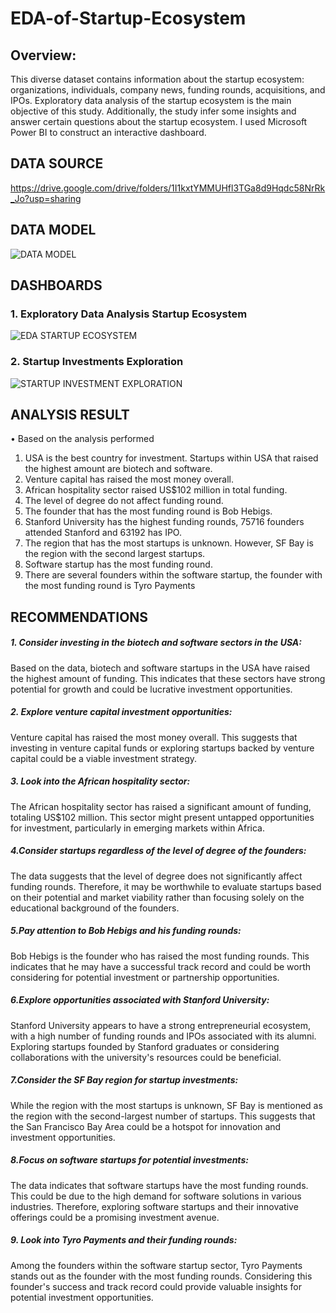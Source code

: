 # EDA-of-Startup-Ecosystem
## Overview: 
This diverse dataset contains information about the startup ecosystem: organizations, individuals, company news, funding rounds, acquisitions, and IPOs. Exploratory data analysis of the startup ecosystem is the main objective of this study. Additionally, the study infer some insights and answer certain questions about the startup ecosystem. I used Microsoft Power BI to construct an interactive dashboard.
## DATA SOURCE
https://drive.google.com/drive/folders/1I1kxtYMMUHfl3TGa8d9Hqdc58NrRk_Jo?usp=sharing
## DATA MODEL
![DATA MODEL](https://user-images.githubusercontent.com/106782819/202910471-e1948b3c-be79-4523-b63f-d3f685f5b0e6.png)
## DASHBOARDS
### 1. Exploratory Data Analysis Startup Ecosystem
![EDA STARTUP ECOSYSTEM](https://user-images.githubusercontent.com/106782819/202910608-03c9a9f1-5120-4f0f-a11d-11c8e4aa0f21.png)
### 2. Startup Investments Exploration
![STARTUP INVESTMENT EXPLORATION](https://user-images.githubusercontent.com/106782819/202910640-c0421e6a-5926-4264-b6d5-bef8386c9929.png)

## ANALYSIS RESULT
•	Based on the analysis performed
1. USA is the best country for investment. Startups within USA that raised the highest amount are biotech and software.
2. Venture capital has raised the most money overall.
3.	African hospitality sector raised US$102 million in total funding.
4.	The level of degree do not affect funding round.
5.  The founder that has the most funding round is Bob Hebigs.
6.  Stanford University has the highest funding rounds, 75716 founders attended Stanford and 63192 has IPO.
7.	The region that has the most startups is unknown. However, SF Bay is the region with the second largest startups.
8.	Software startup has the most funding round.
9.	There are several founders within the software startup, the founder with the most funding round is Tyro Payments

## RECOMMENDATIONS
##### 1. Consider investing in the biotech and software sectors in the USA:
Based on the data, biotech and software startups in the USA have raised the highest amount of funding. This indicates that these sectors have strong potential for growth and could be lucrative investment opportunities.
##### 2. Explore venture capital investment opportunities: 
Venture capital has raised the most money overall. This suggests that investing in venture capital funds or exploring startups backed by venture capital could be a viable investment strategy.

##### 3. Look into the African hospitality sector: 
The African hospitality sector has raised a significant amount of funding, totaling US$102 million. This sector might present untapped opportunities for investment, particularly in emerging markets within Africa.

##### 4.Consider startups regardless of the level of degree of the founders: 
The data suggests that the level of degree does not significantly affect funding rounds. Therefore, it may be worthwhile to evaluate startups based on their potential and market viability rather than focusing solely on the educational background of the founders.

##### 5.Pay attention to Bob Hebigs and his funding rounds: 
Bob Hebigs is the founder who has raised the most funding rounds. This indicates that he may have a successful track record and could be worth considering for potential investment or partnership opportunities.

##### 6.Explore opportunities associated with Stanford University: 
Stanford University appears to have a strong entrepreneurial ecosystem, with a high number of funding rounds and IPOs associated with its alumni. Exploring startups founded by Stanford graduates or considering collaborations with the university's resources could be beneficial.

##### 7.Consider the SF Bay region for startup investments: 
While the region with the most startups is unknown, SF Bay is mentioned as the region with the second-largest number of startups. This suggests that the San Francisco Bay Area could be a hotspot for innovation and investment opportunities.

##### 8.Focus on software startups for potential investments: 
The data indicates that software startups have the most funding rounds. This could be due to the high demand for software solutions in various industries. Therefore, exploring software startups and their innovative offerings could be a promising investment avenue.

##### 9. Look into Tyro Payments and their funding rounds: 
Among the founders within the software startup sector, Tyro Payments stands out as the founder with the most funding rounds. Considering this founder's success and track record could provide valuable insights for potential investment opportunities.
